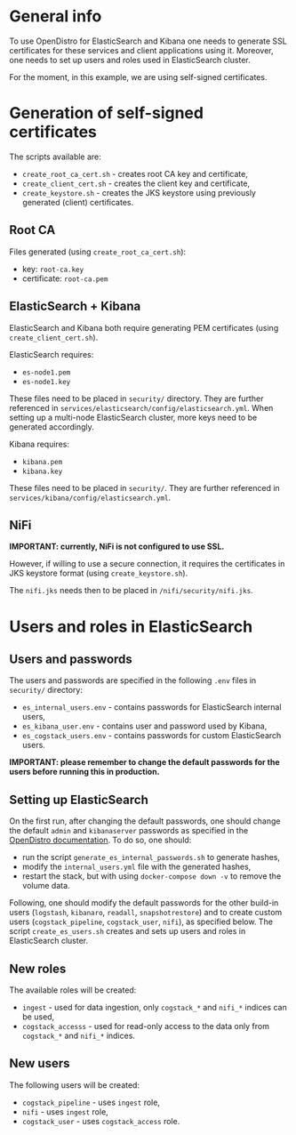 # General info
To use OpenDistro for ElasticSearch and Kibana one needs to generate SSL certificates for these services and client applications using it. Moreover, one needs to set up users and roles used in ElasticSearch cluster.

For the moment, in this example, we are using self-signed certificates.


# Generation of self-signed certificates
The scripts available are:
- `create_root_ca_cert.sh` - creates root CA key and certificate,
- `create_client_cert.sh` - creates the client key and certificate,
- `create_keystore.sh` - creates the JKS keystore using previously generated (client) certificates.

## Root CA
Files generated (using `create_root_ca_cert.sh`):
- key: `root-ca.key`
- certificate: `root-ca.pem`

## ElasticSearch + Kibana
ElasticSearch and Kibana both require generating PEM certificates (using `create_client_cert.sh`).

ElasticSearch requires:
- `es-node1.pem`
- `es-node1.key`

These files need to be placed in `security/` directory. They are further referenced in `services/elasticsearch/config/elasticsearch.yml`. When setting up a multi-node ElasticSearch cluster, more keys need to be generated accordingly.

Kibana requires:
- `kibana.pem`
- `kibana.key`

These files need to be placed in `security/`. They are further referenced in `services/kibana/config/elasticsearch.yml`.

## NiFi
**IMPORTANT: currently, NiFi is not configured to use SSL.**

However, if willing to use a secure connection, it requires the certificates in JKS keystore format (using `create_keystore.sh`).

The `nifi.jks` needs then to be placed in `/nifi/security/nifi.jks`.


# Users and roles in ElasticSearch

## Users and passwords
The users and passwords are specified in the following `.env` files in `security/` directory:
- `es_internal_users.env` - contains passwords for ElasticSearch internal users,
- `es_kibana_user.env` - contains user and password used by Kibana,
- `es_cogstack_users.env` - contains passwords for custom ElasticSearch users.

**IMPORTANT: please remember to change the default passwords for the users before running this in production.**


## Setting up ElasticSearch
On the first run, after changing the default passwords, one should change the default `admin` and `kibanaserver` passwords as specified in the [OpenDistro documentation](https://opendistro.github.io/for-elasticsearch-docs/docs/install/docker-security/). To do so, one should:
- run the script `generate_es_internal_passwords.sh` to generate hashes,
- modify the `internal_users.yml` file with the generated hashes, 
- restart the stack, but with using `docker-compose down -v` to remove the volume data.

Following, one should modify the default passwords for the other build-in users (`logstash`, `kibanaro`, `readall`, `snapshotrestore`) and to create custom users (`cogstack_pipeline`, `cogstack_user`, `nifi`), as specified below. The script `create_es_users.sh` creates and sets up users and roles in ElasticSearch cluster.

## New roles
The available roles will be created:
- `ingest` - used for data ingestion, only `cogstack_*` and `nifi_*` indices can be used,
- `cogstack_accesss` - used for read-only access to the data only from `cogstack_*` and `nifi_*` indices.

## New users
The following users will be created:
- `cogstack_pipeline` - uses `ingest` role,
- `nifi` - uses `ingest` role,
- `cogstack_user` - uses `cogstack_access` role.
